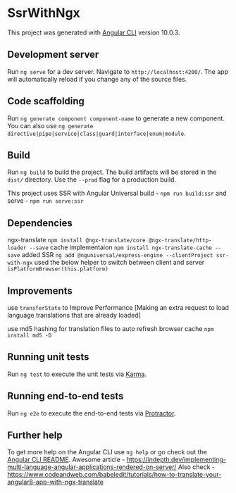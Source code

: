 # SsrWithNgx

This project was generated with [Angular CLI](https://github.com/angular/angular-cli) version 10.0.3.

## Development server

Run `ng serve` for a dev server. Navigate to `http://localhost:4200/`. The app will automatically reload if you change any of the source files.

## Code scaffolding

Run `ng generate component component-name` to generate a new component. You can also use `ng generate directive|pipe|service|class|guard|interface|enum|module`.

## Build

Run `ng build` to build the project. The build artifacts will be stored in the `dist/` directory. Use the `--prod` flag for a production build.

This project uses SSR with Angular Universal 
build - `npm run build:ssr` and serve - `npm run serve:ssr`

## Dependencies

ngx-translate
`npm install @ngx-translate/core @ngx-translate/http-loader --save`
cache implementaion
`npm install ngx-translate-cache --save`
added SSR
`ng add @nguniversal/express-engine --clientProject ssr-with-ngx`
used the below helper to switch between client and server
`isPlatformBrowser(this.platform)`

## Improvements
use `transferState` to Improve Performance
[Making an extra request to load language translations that are already loaded]

use md5 hashing for translation files to auto refresh browser cache
`npm install md5 -D`

## Running unit tests

Run `ng test` to execute the unit tests via [Karma](https://karma-runner.github.io).

## Running end-to-end tests

Run `ng e2e` to execute the end-to-end tests via [Protractor](http://www.protractortest.org/).

## Further help

To get more help on the Angular CLI use `ng help` or go check out the [Angular CLI README](https://github.com/angular/angular-cli/blob/master/README.md).
Awesome article - https://indepth.dev/implementing-multi-language-angular-applications-rendered-on-server/
Also check - https://www.codeandweb.com/babeledit/tutorials/how-to-translate-your-angular8-app-with-ngx-translate
